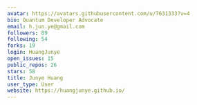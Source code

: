 ```yaml
---
avatar: https://avatars.githubusercontent.com/u/7631333?v=4
bio: Quantum Developer Advocate
email: h.jun.ye@gmail.com
followers: 89
following: 54
forks: 19
login: HuangJunye
open_issues: 15
public_repos: 26
stars: 58
title: Junye Huang
user_type: User
website: https://huangjunye.github.io/
---
```


